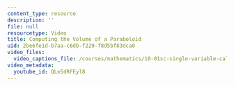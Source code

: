 ```yaml
---
content_type: resource
description: ''
file: null
resourcetype: Video
title: Computing the Volume of a Paraboloid
uid: 2be6fe1d-b7aa-c6db-f229-f8d5bf83dca0
video_files:
  video_captions_file: /courses/mathematics/18-01sc-single-variable-calculus-fall-2010/unit-3-the-definite-integral-and-its-applications/part-a-definition-of-the-definite-integral-and-first-fundamental-theorem/session-46-riemann-sums/computing-the-volume-of-a-paraboloid/QLo5dRFEyl8.vtt
video_metadata:
  youtube_id: QLo5dRFEyl8
---
```

